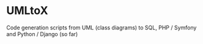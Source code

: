 # UMLtoX
Code generation scripts from UML (class diagrams) to SQL, PHP / Symfony and Python / Django (so far) 
